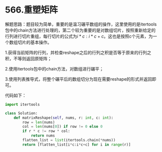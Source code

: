 # 566.重塑矩阵

解题思路：题目较为简单，重要的是温习碾平数组的操作，这里使用的是itertools包中的chain方法进行处理的，第二个较为重要的是对数组切片，按照重新给定的行列进行切片重组，每行切片的公式为$i*c:i*c+c$。这也是按照c个元素，为一个数组切片的基本操作。

1.获得当前矩阵的行列，并检查reshape之后的行列之积是否等于原来的行列之积，不等则返回原矩阵；

2.使用itertools包中的chain方法，对数组进行碾平；

3.使用列表推导式，将整个碾平后的数组切分为现在需要reshape的形式并返回即可。

代码如下：

```python
import itertools

class Solution:
    def matrixReshape(self, nums, r: int, c: int):
        row = len(nums)
        col = len(nums[0]) if row != 0 else 0
        if r * c != row * col:
            return nums
        flatten_list = list(itertools.chain(*nums))
        return [flatten_list[i*c:i*c+c] for i in range(r)]
```